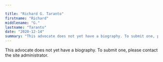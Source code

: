 ```yaml
---

title: "Richard G. Taranto"
firstname: "Richard"
middlename: "G."
lastname: "Taranto"
date: "2020-12-14"
summary: "This advocate does not yet have a biography. To submit one, please contact the site administrator."
---
```

This advocate does not yet have a biography. To submit one, please contact the site administrator.

